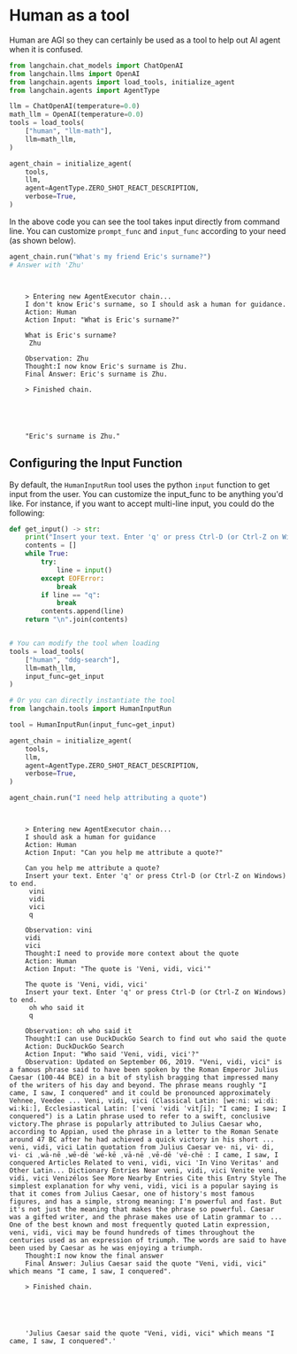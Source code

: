 # Human as a tool

Human are AGI so they can certainly be used as a tool to help out AI agent 
when it is confused.

<!-- WARNING: THIS FILE WAS AUTOGENERATED! DO NOT EDIT! Instead, edit the notebook w/the location & name as this file. -->


```python
from langchain.chat_models import ChatOpenAI
from langchain.llms import OpenAI
from langchain.agents import load_tools, initialize_agent
from langchain.agents import AgentType

llm = ChatOpenAI(temperature=0.0)
math_llm = OpenAI(temperature=0.0)
tools = load_tools(
    ["human", "llm-math"], 
    llm=math_llm,
)

agent_chain = initialize_agent(
    tools,
    llm,
    agent=AgentType.ZERO_SHOT_REACT_DESCRIPTION,
    verbose=True,
)
```

In the above code you can see the tool takes input directly from command line.
You can customize `prompt_func` and `input_func` according to your need (as shown below).


```python
agent_chain.run("What's my friend Eric's surname?")
# Answer with 'Zhu'
```

<CodeOutputBlock lang="python">

```
    
    
    > Entering new AgentExecutor chain...
    I don't know Eric's surname, so I should ask a human for guidance.
    Action: Human
    Action Input: "What is Eric's surname?"
    
    What is Eric's surname?
     Zhu
    
    Observation: Zhu
    Thought:I now know Eric's surname is Zhu.
    Final Answer: Eric's surname is Zhu.
    
    > Finished chain.





    "Eric's surname is Zhu."
```

</CodeOutputBlock>

## Configuring the Input Function

By default, the `HumanInputRun` tool uses the python `input` function to get input from the user.
You can customize the input_func to be anything you'd like.
For instance, if you want to accept multi-line input, you could do the following:


```python
def get_input() -> str:
    print("Insert your text. Enter 'q' or press Ctrl-D (or Ctrl-Z on Windows) to end.")
    contents = []
    while True:
        try:
            line = input()
        except EOFError:
            break
        if line == "q":
            break
        contents.append(line)
    return "\n".join(contents)


# You can modify the tool when loading
tools = load_tools(
    ["human", "ddg-search"], 
    llm=math_llm,
    input_func=get_input
)
```


```python
# Or you can directly instantiate the tool
from langchain.tools import HumanInputRun

tool = HumanInputRun(input_func=get_input)
```


```python
agent_chain = initialize_agent(
    tools,
    llm,
    agent=AgentType.ZERO_SHOT_REACT_DESCRIPTION,
    verbose=True,
)
```


```python
agent_chain.run("I need help attributing a quote")
```

<CodeOutputBlock lang="python">

```
    
    
    > Entering new AgentExecutor chain...
    I should ask a human for guidance
    Action: Human
    Action Input: "Can you help me attribute a quote?"
    
    Can you help me attribute a quote?
    Insert your text. Enter 'q' or press Ctrl-D (or Ctrl-Z on Windows) to end.
     vini
     vidi
     vici
     q
    
    Observation: vini
    vidi
    vici
    Thought:I need to provide more context about the quote
    Action: Human
    Action Input: "The quote is 'Veni, vidi, vici'"
    
    The quote is 'Veni, vidi, vici'
    Insert your text. Enter 'q' or press Ctrl-D (or Ctrl-Z on Windows) to end.
     oh who said it 
     q
    
    Observation: oh who said it 
    Thought:I can use DuckDuckGo Search to find out who said the quote
    Action: DuckDuckGo Search
    Action Input: "Who said 'Veni, vidi, vici'?"
    Observation: Updated on September 06, 2019. "Veni, vidi, vici" is a famous phrase said to have been spoken by the Roman Emperor Julius Caesar (100-44 BCE) in a bit of stylish bragging that impressed many of the writers of his day and beyond. The phrase means roughly "I came, I saw, I conquered" and it could be pronounced approximately Vehnee, Veedee ... Veni, vidi, vici (Classical Latin: [weːniː wiːdiː wiːkiː], Ecclesiastical Latin: [ˈveni ˈvidi ˈvitʃi]; "I came; I saw; I conquered") is a Latin phrase used to refer to a swift, conclusive victory.The phrase is popularly attributed to Julius Caesar who, according to Appian, used the phrase in a letter to the Roman Senate around 47 BC after he had achieved a quick victory in his short ... veni, vidi, vici Latin quotation from Julius Caesar ve· ni, vi· di, vi· ci ˌwā-nē ˌwē-dē ˈwē-kē ˌvā-nē ˌvē-dē ˈvē-chē : I came, I saw, I conquered Articles Related to veni, vidi, vici 'In Vino Veritas' and Other Latin... Dictionary Entries Near veni, vidi, vici Venite veni, vidi, vici Venizélos See More Nearby Entries Cite this Entry Style The simplest explanation for why veni, vidi, vici is a popular saying is that it comes from Julius Caesar, one of history's most famous figures, and has a simple, strong meaning: I'm powerful and fast. But it's not just the meaning that makes the phrase so powerful. Caesar was a gifted writer, and the phrase makes use of Latin grammar to ... One of the best known and most frequently quoted Latin expression, veni, vidi, vici may be found hundreds of times throughout the centuries used as an expression of triumph. The words are said to have been used by Caesar as he was enjoying a triumph.
    Thought:I now know the final answer
    Final Answer: Julius Caesar said the quote "Veni, vidi, vici" which means "I came, I saw, I conquered".
    
    > Finished chain.





    'Julius Caesar said the quote "Veni, vidi, vici" which means "I came, I saw, I conquered".'
```

</CodeOutputBlock>
